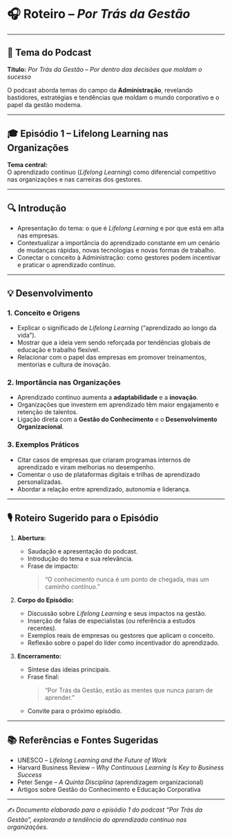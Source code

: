 # 🎧 Roteiro – *Por Trás da Gestão*

---

## 🏢 Tema do Podcast
**Título:** *Por Trás da Gestão – Por dentro das decisões que moldam o sucesso*  

O podcast aborda temas do campo da **Administração**, revelando bastidores, estratégias e tendências que moldam o mundo corporativo e o papel da gestão moderna.

---

## 🎓 Episódio 1 – Lifelong Learning nas Organizações

**Tema central:**  
O aprendizado contínuo (*Lifelong Learning*) como diferencial competitivo nas organizações e nas carreiras dos gestores.

---

## 🔍 Introdução

- Apresentação do tema: o que é *Lifelong Learning* e por que está em alta nas empresas.  
- Contextualizar a importância do aprendizado constante em um cenário de mudanças rápidas, novas tecnologias e novas formas de trabalho.  
- Conectar o conceito à Administração: como gestores podem incentivar e praticar o aprendizado contínuo.

---

## 💡 Desenvolvimento

### 1. Conceito e Origens
- Explicar o significado de *Lifelong Learning* (“aprendizado ao longo da vida”).  
- Mostrar que a ideia vem sendo reforçada por tendências globais de educação e trabalho flexível.  
- Relacionar com o papel das empresas em promover treinamentos, mentorias e cultura de inovação.

### 2. Importância nas Organizações
- Aprendizado contínuo aumenta a **adaptabilidade** e a **inovação**.  
- Organizações que investem em aprendizado têm maior engajamento e retenção de talentos.  
- Ligação direta com a **Gestão do Conhecimento** e o **Desenvolvimento Organizacional**.

### 3. Exemplos Práticos
- Citar casos de empresas que criaram programas internos de aprendizado e viram melhorias no desempenho.  
- Comentar o uso de plataformas digitais e trilhas de aprendizado personalizadas.  
- Abordar a relação entre aprendizado, autonomia e liderança.

---

## 🎙️ Roteiro Sugerido para o Episódio

1. **Abertura:**  
   - Saudação e apresentação do podcast.  
   - Introdução do tema e sua relevância.  
   - Frase de impacto:  
     > “O conhecimento nunca é um ponto de chegada, mas um caminho contínuo.”

2. **Corpo do Episódio:**  
   - Discussão sobre *Lifelong Learning* e seus impactos na gestão.  
   - Inserção de falas de especialistas (ou referência a estudos recentes).  
   - Exemplos reais de empresas ou gestores que aplicam o conceito.  
   - Reflexão sobre o papel do líder como incentivador do aprendizado.

3. **Encerramento:**  
   - Síntese das ideias principais.  
   - Frase final:  
     > “Por Trás da Gestão, estão as mentes que nunca param de aprender.”  
   - Convite para o próximo episódio.

---

## 📚 Referências e Fontes Sugeridas

- UNESCO – *Lifelong Learning and the Future of Work*  
- Harvard Business Review – *Why Continuous Learning Is Key to Business Success*  
- Peter Senge – *A Quinta Disciplina* (aprendizagem organizacional)  
- Artigos sobre Gestão do Conhecimento e Educação Corporativa

---

✍️ *Documento elaborado para o episódio 1 do podcast “Por Trás da Gestão”, explorando a tendência do aprendizado contínuo nas organizações.*
